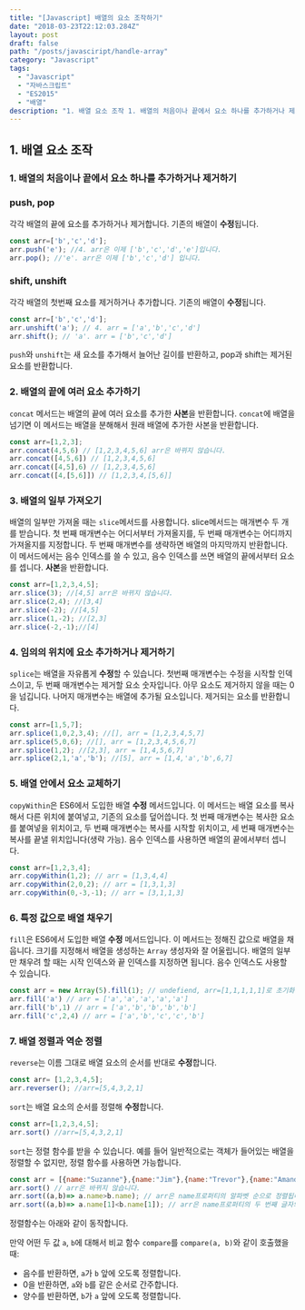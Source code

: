 ```yaml
---
title: "[Javascript] 배열의 요소 조작하기"
date: "2018-03-23T22:12:03.284Z"
layout: post
draft: false
path: "/posts/javasciript/handle-array"
category: "Javascript"
tags:
  - "Javascript"
  - "자바스크립트"
  - "ES2015"
  - "배열"
description: "1. 배열 요소 조작 1. 배열의 처음이나 끝에서 요소 하나를 추가하거나 제거하기 push, pop 각각 배열의 끝에 요소를 추가하거나 제거합니다. 기존의 배열이 수정됩니다."
---
```


## 1. 배열 요소 조작

### 1. 배열의 처음이나 끝에서 요소 하나를 추가하거나 제거하기

### push, pop

각각 배열의 끝에 요소를 추가하거나 제거합니다. 기존의 배열이 **수정**됩니다.

```javascript
const arr=['b','c','d'];
arr.push('e'); //4. arr은 이제 ['b','c','d','e']입니다.
arr.pop(); //'e'. arr은 이제 ['b','c','d'] 입니다.
```

### shift, unshift

각각 배열의 첫번째 요소를 제거하거나 추가합니다. 기존의 배열이 **수정**됩니다.

```JavaScript
const arr=['b','c','d'];
arr.unshift('a'); // 4. arr = ['a','b','c','d'] 
arr.shift(); // 'a'. arr = ['b','c','d'] 
```

```push```와 ```unshift```는 새 요소를 추가해서 늘어난 길이를 반환하고, pop과 shift는 제거된 요소를 반환합니다.

### 2. 배열의 끝에 여러 요소 추가하기

```concat``` 메서드는 배열의 끝에 여러 요소를 추가한 **사본**을 반환합니다. ```concat```에 배열을 넘기면 이 메서드는 배열을 분해해서 원래 배열에 추가한 사본을 반환합니다.

```javascript
const arr=[1,2,3];
arr.concat(4,5,6) // [1,2,3,4,5,6] arr은 바뀌지 않습니다.
arr.concat([4,5,6]) // [1,2,3,4,5,6]
arr.concat([4,5],6) // [1,2,3,4,5,6]
arr.concat([4,[5,6]]) // [1,2,3,4,[5,6]]
```

### 3. 배열의 일부 가져오기

배열의 일부만 가져올 때는 ```slice```메서드를 사용합니다. slice메서드는 매개변수 두 개를 받습니다. 첫 번째 매개변수는 어디서부터 가져올지를, 두 번째 매개변수는 어디까지 가져올지를 지정합니다. 두 번째 매개변수를 생략하면 배열의 마지막까지 반환합니다. 이 메서드에서는 음수 인덱스를 쓸 수 있고, 음수 인덱스를 쓰면 배열의 끝에서부터 요소를 셉니다. **사본**을 반환합니다.

```javascript
const arr=[1,2,3,4,5];
arr.slice(3); //[4,5] arr은 바뀌지 않습니다.
arr.slice(2,4); //[3,4]
arr.slice(-2); //[4,5]
arr.slice(1,-2); //[2,3]
arr.slice(-2,-1);//[4]
```

### 4. 임의의 위치에 요소 추가하거나 제거하기

```splice```는 배열을 자유롭게 **수정**할 수 있습니다. 첫번째 매개변수는 수정을 시작할 인덱스이고, 두 번째 매개변수는 제거할 요소 숫자입니다. 아무 요소도 제거하지 않을 때는 0을 넘깁니다. 나머지 매개변수는 배열에 추가될 요소입니다. 제거되는 요소를 반환합니다.

```javascript
const arr=[1,5,7];
arr.splice(1,0,2,3,4); //[], arr = [1,2,3,4,5,7]
arr.splice(5,0,6); //[], arr = [1,2,3,4,5,6,7]
arr.splice(1,2); //[2,3], arr = [1,4,5,6,7]
arr.splice(2,1,'a','b'); //[5], arr = [1,4,'a','b',6,7]
```

### 5. 배열 안에서 요소 교체하기

```copyWithin```은 ES6에서 도입한 배열 **수정** 메서드입니다. 이 메서드는 배열 요소를 복사해서 다른 위치에 붙여넣고, 기존의 요소를 덮어씁니다. 첫 번째 매개변수는 복사한 요소를 붙여넣을 위치이고, 두 번째 매개변수는 복사를 시작할 위치이고, 세 번째 매개변수는 복사를 끝낼 위치입니다(생략 가능).  음수 인덱스를 사용하면 배열의 끝에서부터 셉니다.

```javascript
const arr=[1,2,3,4];
arr.copyWithin(1,2); // arr = [1,3,4,4]
arr.copyWithin(2,0,2); // arr = [1,3,1,3]
arr.copyWithin(0,-3,-1); // arr = [3,1,1,3]
```

### 6. 특정 값으로 배열 채우기

```fill```은 ES6에서 도입한 배열 **수정** 메서드입니다. 이 메서드는 정해진 값으로 배열을 채웁니다. 크기를 지정해서 배열을 생성하는 ```Array``` 생성자와 잘 어울립니다. 배열의 일부만 채우려 할 때는 시작 인덱스와 끝 인덱스를 지정하면 됩니다. 음수 인덱스도 사용할 수 있습니다.

```javascript
const arr = new Array(5).fill(1); // undefiend, arr=[1,1,1,1,1]로 초기화
arr.fill('a') // arr = ['a','a','a','a','a']
arr.fill('b',1) // arr = ['a','b','b','b','b']
arr.fill('c',2,4) // arr = ['a','b','c','c','b']
```

### 7. 배열 정렬과 역순 정렬

```reverse```는 이름 그대로 배열 요소의 순서를 반대로 **수정**합니다. 

```javascript
const arr= [1,2,3,4,5];
arr.reverser(); //arr=[5,4,3,2,1]
```

```sort```는 배열 요소의 순서를 정렬해 **수정**합니다.

```javascript
const arr=[1,2,3,4,5];
arr.sort() //arr=[5,4,3,2,1]
```

```sort```는 정렬 함수를 받을 수 있습니다. 예를 들어 일반적으로는 객체가 들어있는 배열을 정렬할 수 없지만, 정렬 함수를 사용하면 가능합니다.

```javascript
const arr = [{name:"Suzanne"},{name:"Jim"},{name:"Trevor"},{name:"Amanda"}];
arr.sort() // arr은 바뀌지 않습니다.
arr.sort((a,b)=> a.name>b.name); // arr은 name프로퍼티의 알파벳 순으로 정렬됩니다.
arr.sort((a,b)=> a.name[1]<b.name[1]); // arr은 name프로퍼티의 두 번째 글자의 알파벳 역순으로 정렬됩니다.
```

정렬함수는 아래와 같이 동작합니다.

만약 어떤 두 값 `a`, `b`에 대해서 비교 함수 `compare`를 `compare(a, b)`와 같이 호출했을 때:

- 음수를 반환하면, `a`가 `b` 앞에 오도록 정렬합니다.
- 0을 반환하면, `a`와 `b`를 같은 순서로 간주합니다.
- 양수를 반환하면, `b`가 `a` 앞에 오도록 정렬합니다.